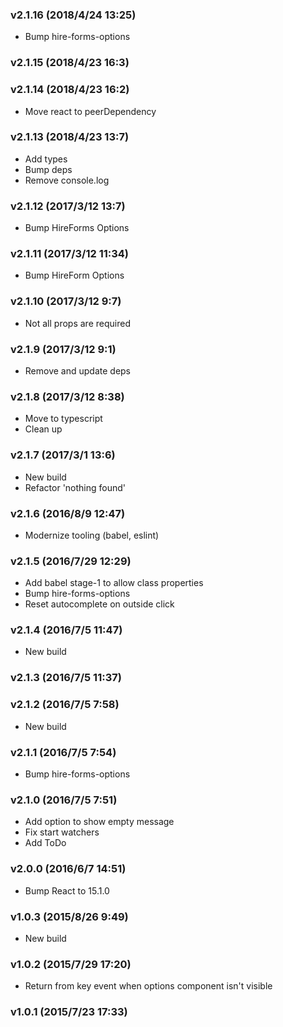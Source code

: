 ### v2.1.16	(2018/4/24 13:25)
* Bump hire-forms-options

### v2.1.15	(2018/4/23 16:3)


### v2.1.14	(2018/4/23 16:2)
* Move react to peerDependency

### v2.1.13	(2018/4/23 13:7)
* Add types
* Bump deps
* Remove console.log

### v2.1.12	(2017/3/12 13:7)
* Bump HireForms Options

### v2.1.11	(2017/3/12 11:34)
* Bump HireForm Options

### v2.1.10	(2017/3/12 9:7)
* Not all props are required

### v2.1.9	(2017/3/12 9:1)
* Remove and update deps

### v2.1.8	(2017/3/12 8:38)
* Move to typescript
* Clean up

### v2.1.7	(2017/3/1 13:6)
* New build
* Refactor 'nothing found'

### v2.1.6	(2016/8/9 12:47)
* Modernize tooling (babel, eslint)

### v2.1.5	(2016/7/29 12:29)
* Add babel stage-1 to allow class properties
* Bump hire-forms-options
* Reset autocomplete on outside click

### v2.1.4	(2016/7/5 11:47)
* New build

### v2.1.3	(2016/7/5 11:37)


### v2.1.2	(2016/7/5 7:58)
* New build

### v2.1.1	(2016/7/5 7:54)
* Bump hire-forms-options

### v2.1.0	(2016/7/5 7:51)
* Add option to show empty message
* Fix start watchers
* Add ToDo

### v2.0.0	(2016/6/7 14:51)
* Bump React to 15.1.0

### v1.0.3	(2015/8/26 9:49)
* New build

### v1.0.2	(2015/7/29 17:20)
* Return from key event when options component isn't visible

### v1.0.1	(2015/7/23 17:33)



